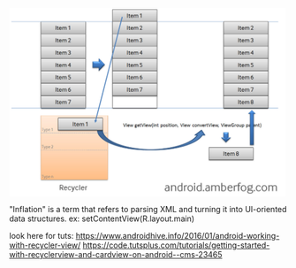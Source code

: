 <img align="top" width="500" src="listview_recycler.jpg" alt="ff" />

"Inflation" is a term that refers to parsing XML and turning it into UI-oriented data structures.
ex: setContentView(R.layout.main)


look here for tuts:
https://www.androidhive.info/2016/01/android-working-with-recycler-view/
https://code.tutsplus.com/tutorials/getting-started-with-recyclerview-and-cardview-on-android--cms-23465
